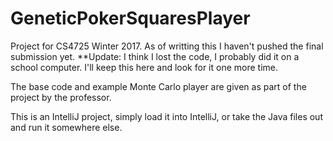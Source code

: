 # GeneticPokerSquaresPlayer

Project for CS4725 Winter 2017.  As of writting this I haven't pushed the final submission yet.  **Update: I think I lost the code, I probably did it on a school computer. I'll keep this here and look for it one more time.

The base code and example Monte Carlo player are given as part of the project by the professor.

This is an IntelliJ project, simply load it into IntelliJ, or take the Java files out and run it somewhere else.
